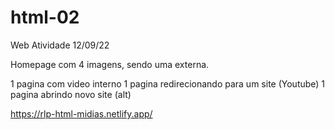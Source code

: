 # html-02
Web Atividade 12/09/22

Homepage com 4 imagens, sendo uma externa.

1 pagina com video interno
1 pagina redirecionando para um site (Youtube)
1 pagina abrindo novo site (alt)


https://rlp-html-midias.netlify.app/
